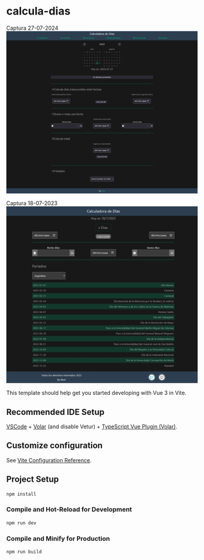 # calcula-dias

Captura 27-07-2024
![captura de pantalla app para calcular dias y fechas en Vue 3](https://github.com/NeelBit/calcula-dias/blob/master/cap-2024_07_27.png)

Captura 18-07-2023
![captura de pantalla app para calcular dias y fechas en Vue 3](https://github.com/NeelBit/calcula-dias/blob/master/cap-2023_07_18.jpeg)

This template should help get you started developing with Vue 3 in Vite.

## Recommended IDE Setup

[VSCode](https://code.visualstudio.com/) + [Volar](https://marketplace.visualstudio.com/items?itemName=Vue.volar) (and disable Vetur) + [TypeScript Vue Plugin (Volar)](https://marketplace.visualstudio.com/items?itemName=Vue.vscode-typescript-vue-plugin).

## Customize configuration

See [Vite Configuration Reference](https://vitejs.dev/config/).

## Project Setup

```sh
npm install
```

### Compile and Hot-Reload for Development

```sh
npm run dev
```

### Compile and Minify for Production

```sh
npm run build
```
